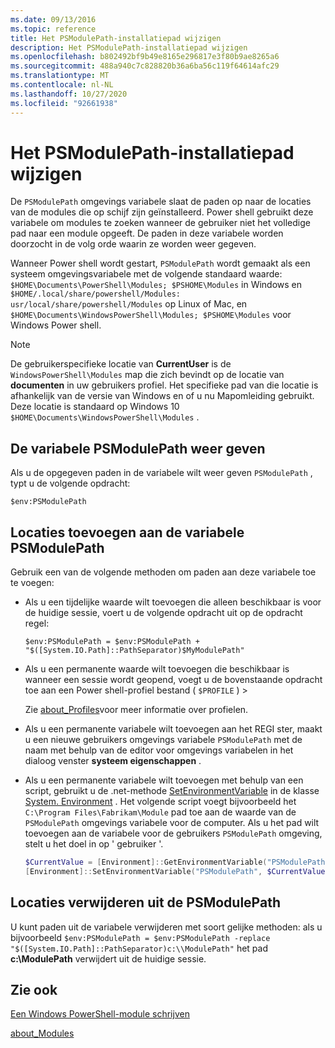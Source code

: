 ```yaml
---
ms.date: 09/13/2016
ms.topic: reference
title: Het PSModulePath-installatiepad wijzigen
description: Het PSModulePath-installatiepad wijzigen
ms.openlocfilehash: b802492bf9b49e8165e296817e3f80b9ae8265a6
ms.sourcegitcommit: 488a940c7c828820b36a6ba56c119f64614afc29
ms.translationtype: MT
ms.contentlocale: nl-NL
ms.lasthandoff: 10/27/2020
ms.locfileid: "92661938"
---
```

# <a name="modifying-the-psmodulepath-installation-path"></a>Het PSModulePath-installatiepad wijzigen

De `PSModulePath` omgevings variabele slaat de paden op naar de locaties van de modules die op schijf zijn geïnstalleerd. Power shell gebruikt deze variabele om modules te zoeken wanneer de gebruiker niet het volledige pad naar een module opgeeft. De paden in deze variabele worden doorzocht in de volg orde waarin ze worden weer gegeven.

Wanneer Power shell wordt gestart, `PSModulePath` wordt gemaakt als een systeem omgevingsvariabele met de volgende standaard waarde: `$HOME\Documents\PowerShell\Modules; $PSHOME\Modules` in Windows en `$HOME/.local/share/powershell/Modules: usr/local/share/powershell/Modules` op Linux of Mac, en `$HOME\Documents\WindowsPowerShell\Modules; $PSHOME\Modules` voor Windows Power shell.

> [!NOTE]
> De gebruikerspecifieke locatie van **CurrentUser** is de `WindowsPowerShell\Modules` map die zich bevindt op de locatie van **documenten** in uw gebruikers profiel. Het specifieke pad van die locatie is afhankelijk van de versie van Windows en of u nu Mapomleiding gebruikt. Deze locatie is standaard op Windows 10 `$HOME\Documents\WindowsPowerShell\Modules` .

## <a name="to-view-the-psmodulepath-variable"></a>De variabele PSModulePath weer geven

Als u de opgegeven paden in de variabele wilt weer geven `PSModulePath` , typt u de volgende opdracht:

`$env:PSModulePath`

## <a name="to-add-locations-to-the-psmodulepath-variable"></a>Locaties toevoegen aan de variabele PSModulePath

Gebruik een van de volgende methoden om paden aan deze variabele toe te voegen:

- Als u een tijdelijke waarde wilt toevoegen die alleen beschikbaar is voor de huidige sessie, voert u de volgende opdracht uit op de opdracht regel:

  `$env:PSModulePath = $env:PSModulePath + "$([System.IO.Path]::PathSeparator)$MyModulePath"`

- Als u een permanente waarde wilt toevoegen die beschikbaar is wanneer een sessie wordt geopend, voegt u de bovenstaande opdracht toe aan een Power shell-profiel bestand ( `$PROFILE` ) >

  Zie [about_Profiles](/powershell/module/microsoft.powershell.core/about/about_profiles)voor meer informatie over profielen.

- Als u een permanente variabele wilt toevoegen aan het REGI ster, maakt u een nieuwe gebruikers omgevings variabele `PSModulePath` met de naam met behulp van de editor voor omgevings variabelen in het dialoog venster **systeem eigenschappen** .

- Als u een permanente variabele wilt toevoegen met behulp van een script, gebruikt u de .net-methode [SetEnvironmentVariable](/dotnet/api/system.environment.setenvironmentvariable) in de klasse [System. Environment](/dotnet/api/system.environment) . Het volgende script voegt bijvoorbeeld het `C:\Program Files\Fabrikam\Module` pad toe aan de waarde van de `PSModulePath` omgevings variabele voor de computer. Als u het pad wilt toevoegen aan de variabele voor de gebruikers `PSModulePath` omgeving, stelt u het doel in op ' gebruiker '.

  ```powershell
  $CurrentValue = [Environment]::GetEnvironmentVariable("PSModulePath", "Machine")
  [Environment]::SetEnvironmentVariable("PSModulePath", $CurrentValue + [System.IO.Path]::PathSeparator + "C:\Program Files\Fabrikam\Modules", "Machine")

  ```

## <a name="to-remove-locations-from-the-psmodulepath"></a>Locaties verwijderen uit de PSModulePath

U kunt paden uit de variabele verwijderen met soort gelijke methoden: als u bijvoorbeeld `$env:PSModulePath = $env:PSModulePath -replace "$([System.IO.Path]::PathSeparator)c:\\ModulePath"` het pad **c:\ModulePath** verwijdert uit de huidige sessie.

## <a name="see-also"></a>Zie ook

[Een Windows PowerShell-module schrijven](./writing-a-windows-powershell-module.md)

[about_Modules](/powershell/module/microsoft.powershell.core/about/about_modules)
